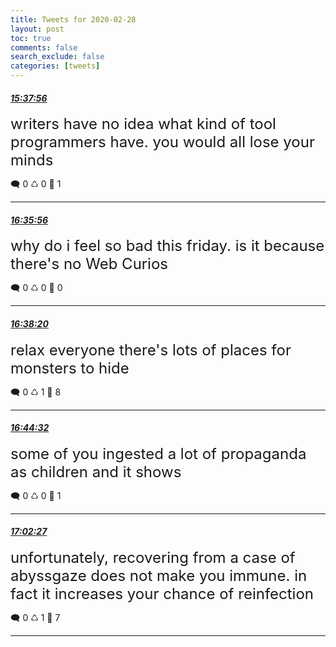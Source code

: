 ```yaml
---
title: Tweets for 2020-02-28
layout: post
toc: true
comments: false
search_exclude: false
categories: [tweets]
---
```



#### <a href = "https://twitter.com/deepfates/status/1233521744281034755">*15:37:56*</a>

<font size="5">writers have no idea what kind of tool programmers have. you would all lose your minds</font>



🗨️ 0 ♺ 0 🤍  1   

---
    
#### <a href = "https://twitter.com/deepfates/status/1233536341654163456">*16:35:56*</a>

<font size="5">why do i feel so bad this friday. is it because there's no Web Curios</font>



🗨️ 0 ♺ 0 🤍  0   

---
    
#### <a href = "https://twitter.com/deepfates/status/1233536944262369280">*16:38:20*</a>

<font size="5">relax everyone  there's lots of places for monsters to hide</font>



🗨️ 0 ♺ 1 🤍  8   

---
    
#### <a href = "https://twitter.com/deepfates/status/1233538507747934208">*16:44:32*</a>

<font size="5">some of you ingested a lot of propaganda as children and it shows</font>



🗨️ 0 ♺ 0 🤍  1   

---
    
#### <a href = "https://twitter.com/deepfates/status/1233543015831990272">*17:02:27*</a>

<font size="5">unfortunately, recovering from a case of abyssgaze does not make you immune. in fact it increases your chance of reinfection</font>



🗨️ 0 ♺ 1 🤍  7   

---
    
            

